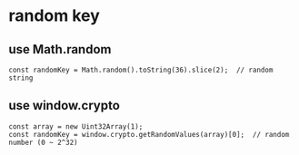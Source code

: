 # random key

## use Math.random

    const randomKey = Math.random().toString(36).slice(2);  // random string

## use window.crypto

    const array = new Uint32Array(1);
    const randomKey = window.crypto.getRandomValues(array)[0];  // random number (0 ~ 2^32)
